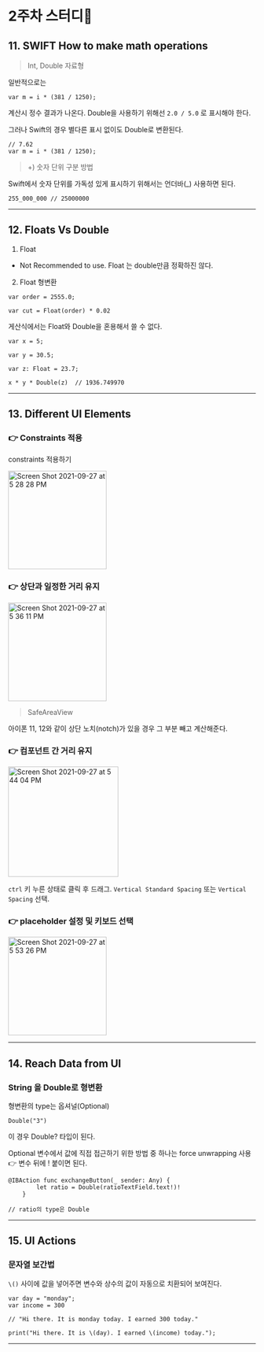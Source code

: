 # 2주차 스터디📝

## 11. SWIFT How to make math operations

> Int, Double 자료형

일반적으로는

```
var m = i * (381 / 1250);
```

계산시 정수 결과가 나온다. Double을 사용하기 위해선 `2.0 / 5.0` 로 표시해야 한다.

그러나 Swift의 경우 별다른 표시 없이도 Double로 변환된다.

```
// 7.62
var m = i * (381 / 1250);
```

> +) 숫자 단위 구분 방법

Swift에서 숫자 단위를 가독성 있게 표시하기 위해서는 언더바(\_) 사용하면 된다.

```
255_000_000 // 25000000
```

---

## 12. Floats Vs Double

1. Float

- Not Recommended to use. Float 는 double만큼 정확하진 않다.

2. Float 형변환

```
var order = 2555.0;

var cut = Float(order) * 0.02
```

게산식에서는 Float와 Double을 혼용해서 쓸 수 없다.

```
var x = 5;

var y = 30.5;

var z: Float = 23.7;

x * y * Double(z)  // 1936.749970
```

---

## 13. Different UI Elements

### 👉 Constraints 적용

constraints 적용하기

<img width="200" alt="Screen Shot 2021-09-27 at 5 28 28 PM" src="https://user-images.githubusercontent.com/75535902/134872901-396fadbc-f3d6-4921-bf6d-3eb73493790a.png">

### 👉 상단과 일정한 거리 유지

<img width="200" alt="Screen Shot 2021-09-27 at 5 36 11 PM" src="https://user-images.githubusercontent.com/75535902/134873694-a0d7eede-5b8f-4587-b5ba-40f597693d6d.png">

> SafeAreaView

아이폰 11, 12와 같이 상단 노치(notch)가 있을 경우 그 부분 빼고 계산해준다.

### 👉 컴포넌트 간 거리 유지

<img width="224" alt="Screen Shot 2021-09-27 at 5 44 04 PM" src="https://user-images.githubusercontent.com/75535902/134874931-7a492a89-bf45-4561-afb7-278014f5a73b.png">

`ctrl` 키 누른 상태로 클릭 후 드래그. `Vertical Standard Spacing` 또는 `Vertical Spacing` 선택.

### 👉 placeholder 설정 및 키보드 선택

<img width="200" alt="Screen Shot 2021-09-27 at 5 53 26 PM" src="https://user-images.githubusercontent.com/75535902/134876436-49407522-3a21-41f4-a3d0-dea0b0bbde90.png">

---

## 14. Reach Data from UI

### String 을 Double로 형변환

형변환의 type는 옵셔널(Optional)

```
Double("3")
```

이 경우 Double? 타입이 된다.

Optional 변수에서 값에 직접 접근하기 위한 방법 중 하나는 force unwrapping 사용 👉 변수 뒤에 ! 붙이면 된다.

```
@IBAction func exchangeButton(_ sender: Any) {
        let ratio = Double(ratioTextField.text!)!
    }

// ratio의 type은 Double
```

---

## 15. UI Actions

### 문자열 보간법

`\()` 사이에 값을 넣어주면 변수와 상수의 값이 자동으로 치환되어 보여진다.

```
var day = "monday";
var income = 300

// "Hi there. It is monday today. I earned 300 today."

print("Hi there. It is \(day). I earned \(income) today.");
```

---
